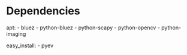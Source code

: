 Dependencies
==============================================================================

apt:
    - bluez
    - python-bluez
    - python-scapy
    - python-opencv
    - python-imaging

easy_install:
    - pyev
